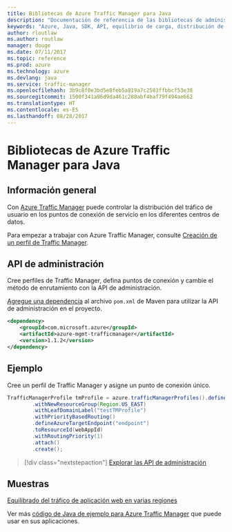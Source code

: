 ```yaml
---
title: Bibliotecas de Azure Traffic Manager para Java
description: "Documentación de referencia de las bibliotecas de administración de Traffic Manager para Java"
keywords: "Azure, Java, SDK, API, equilibrio de carga, distribución de la carga,red, Traffic Manager"
author: rloutlaw
ms.author: routlaw
manager: douge
ms.date: 07/11/2017
ms.topic: reference
ms.prod: azure
ms.technology: azure
ms.devlang: java
ms.service: traffic-manager
ms.openlocfilehash: 3b9c8f0e3bd5e8feb5a819a7c2583ffbbcf53e38
ms.sourcegitcommit: 1500f341a96d9da461c288abf4baf79f494ae662
ms.translationtype: HT
ms.contentlocale: es-ES
ms.lasthandoff: 08/28/2017
---
```

# <a name="azure-traffic-manager-libraries-for-java"></a>Bibliotecas de Azure Traffic Manager para Java

## <a name="overview"></a>Información general

Con [Azure Traffic Manager](/azure/traffic-manager/traffic-manager-overview) puede controlar la distribución del tráfico de usuario en los puntos de conexión de servicio en los diferentes centros de datos.

Para empezar a trabajar con Azure Traffic Manager, consulte [Creación de un perfil de Traffic Manager](/azure/traffic-manager/traffic-manager-create-profile).

## <a name="management-api"></a>API de administración

Cree perfiles de Traffic Manager, defina puntos de conexión y cambie el método de enrutamiento con la API de administración. 

[Agregue una dependencia](https://maven.apache.org/guides/getting-started/index.html#How_do_I_use_external_dependencies) al archivo `pom.xml` de Maven para utilizar la API de administración en el proyecto.  

```XML
<dependency>
    <groupId>com.microsoft.azure</groupId>
    <artifactId>azure-mgmt-trafficmanager</artifactId>
    <version>1.1.2</version>
</dependency>
```   

## <a name="example"></a>Ejemplo

Cree un perfil de Traffic Manager y asigne un punto de conexión único.

```java
TrafficManagerProfile tmProfile = azure.trafficManagerProfiles().define("testTMProfile")
        .withNewResourceGroup(Region.US_EAST)
        .withLeafDomainLabel("testTMProfile")
        .withPriorityBasedRouting()
        .defineAzureTargetEndpoint("endpoint")
        .toResourceId(webAppId)
        .withRoutingPriority(1)
        .attach()
        .create();
```

> [!div class="nextstepaction"]
> [Explorar las API de administración](/java/api/overview/azure/trafficmanager/managementapi)

## <a name="samples"></a>Muestras

[Equilibrado del tráfico de aplicación web en varias regiones](https://github.com/Azure-Samples/traffic-manager-java-manage-profiles)

Ver más [código de Java de ejemplo para Azure Traffic Manager](https://azure.microsoft.com/resources/samples/?platform=java&term=traffic) que puede usar en sus aplicaciones.
